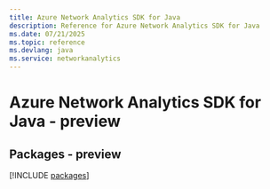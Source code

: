 ```yaml
---
title: Azure Network Analytics SDK for Java
description: Reference for Azure Network Analytics SDK for Java
ms.date: 07/21/2025
ms.topic: reference
ms.devlang: java
ms.service: networkanalytics
---
```

# Azure Network Analytics SDK for Java - preview
## Packages - preview
[!INCLUDE [packages](network-analytics-index.md)]